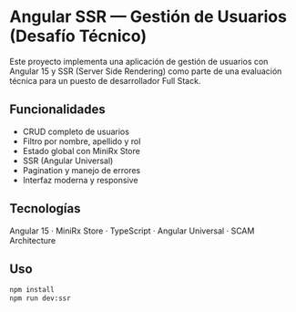 # Angular SSR — Gestión de Usuarios (Desafío Técnico)

Este proyecto implementa una aplicación de gestión de usuarios con Angular 15 y SSR (Server Side Rendering) como parte de una evaluación técnica para un puesto de desarrollador Full Stack.

## Funcionalidades

- CRUD completo de usuarios
- Filtro por nombre, apellido y rol
- Estado global con MiniRx Store
- SSR (Angular Universal)
- Pagination y manejo de errores
- Interfaz moderna y responsive

## Tecnologías

Angular 15 · MiniRx Store · TypeScript · Angular Universal · SCAM Architecture

## Uso

```bash
npm install
npm run dev:ssr

